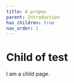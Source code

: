 ```yaml
---
title: A propos
parent: Introduction
has_children: true
nav_order: 1
---
```


# Child of test

I am a child page.
